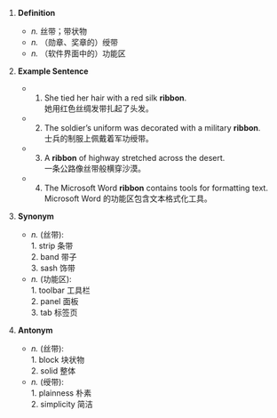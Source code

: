 1. **Definition**  
	- *n.* 丝带；带状物  
	- *n.* （勋章、奖章的）绶带  
	- *n.* （软件界面中的）功能区  

2. **Example Sentence**  
	- 1. She tied her hair with a red silk **ribbon**.  
			她用红色丝绸发带扎起了头发。  
	- 2. The soldier’s uniform was decorated with a military **ribbon**.  
			士兵的制服上佩戴着军功绶带。  
	- 3. A **ribbon** of highway stretched across the desert.  
			一条公路像丝带般横穿沙漠。  
	- 4. The Microsoft Word **ribbon** contains tools for formatting text.  
			Microsoft Word 的功能区包含文本格式化工具。  

3. **Synonym**  
	- *n.* (丝带):  
			1. strip 条带  
			2. band 带子  
			3. sash 饰带  
	- *n.* (功能区):  
			1. toolbar 工具栏  
			2. panel 面板  
			3. tab 标签页  

4. **Antonym**  
	- *n.* (丝带):  
			1. block 块状物  
			2. solid 整体  
	- *n.* (绶带):  
			1. plainness 朴素  
			2. simplicity 简洁  